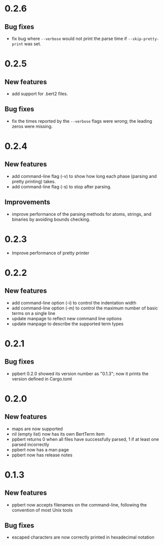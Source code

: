 # 0.2.6

## Bug fixes

- fix bug where `--verbose` would not print the parse time if
  `--skip-pretty-print` was set.


# 0.2.5

## New features

- add support for .bert2 files.

## Bug fixes

- fix the times reported by the `--verbose` flags were wrong; the
  leading zeros were missing.


# 0.2.4

## New features

- add command-line flag (-v) to show how long each phase
  (parsing and pretty printing) takes.
- add command-line flag (-s) to stop after parsing.

## Improvements

- improve performance of the parsing methods for atoms,
  strings, and binaries by avoiding bounds checking.


# 0.2.3

- Improve performance of pretty printer


# 0.2.2

## New features

- add command-line option (-i) to control the indentation width
- add command-line option (-m) to control the maximum number of
  basic terms on a single line
- update manpage to reflect new command line options
- update manpage to describe the supported term types


# 0.2.1

## Bug fixes

- ppbert 0.2.0 showed its version number as "0.1.3"; now it prints the
  version defined in Cargo.toml


# 0.2.0

## New features

- maps are now supported
- nil (empty list) now has its own BertTerm item
- ppbert returns 0 when all files have successfully parsed, 1 if at
  least one parsed incorrectly
- ppbert now has a man page
- ppbert now has release notes


# 0.1.3

## New features

- ppbert now accepts filenames on the command-line, following the
  convention of most Unix tools

## Bug fixes

- escaped characters are now correctly printed in hexadecimal notation
